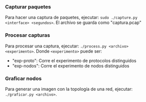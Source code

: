 ### Capturar paquetes
Para hacer una captura de paquetes, ejecutar: `sudo ./capture.py <interface> <segundos>`.
El archivo se guarda como "captura.pcap"

### Procesar capturas
Para procesar una captura, ejecutar: `./process.py <archivo> <experimento>`.
Donde `<experimento>` puede ser:
* "exp-proto": Corre el experimento de protocolos distinguidos
* "exp-nodos": Corre el experimento de nodos distinguidos

### Graficar nodos
Para generar una imagen con la topología de una red, ejecutar: `./graficar.py <archivo>`.
